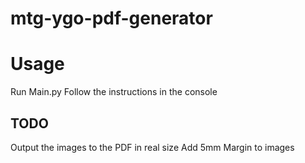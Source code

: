 # mtg-ygo-pdf-generator

# Usage

Run Main.py
Follow the instructions in the console

## TODO
Output the images to the PDF in real size
Add 5mm Margin to images
